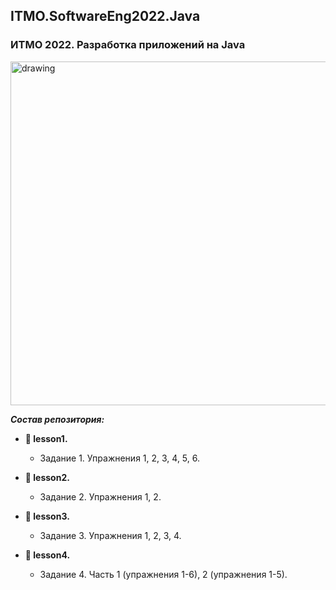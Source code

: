 ## ITMO.SoftwareEng2022.Java
### ИТМО 2022. Разработка приложений на Java
<img src="https://ie.wampi.ru/2022/10/19/Java.png" alt="drawing" width="550"/>


***Состав репозитория:***

+ <strong> &#128194; lesson1. </strong>

  * Задание 1. Упражнения 1, 2, 3, 4, 5, 6.
 
+ <strong> &#128194; lesson2. </strong>

  * Задание 2. Упражнения 1, 2.

+ <strong> &#128194; lesson3. </strong>

  * Задание 3. Упражнения 1, 2, 3, 4.

+ <strong> &#128194; lesson4. </strong>

  * Задание 4. Часть 1 (упражнения 1-6), 2 (упражнения 1-5).

